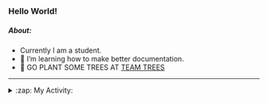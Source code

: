 ### Hello World!

##### About:
- Currently I am a student.
- 🌱 I’m learning how to make better documentation.
- 🌱 GO PLANT SOME TREES AT [TEAM TREES](https://teamtrees.org/)

---
<details>
  <summary>:zap: My Activity:</summary>
  
<!--START_SECTION:waka-->
![Code Time](http://img.shields.io/badge/Code%20Time-1%2C217%20hrs%2058%20mins-blue)

**I'm a Night 🦉** 

```text
🌞 Morning                1931 commits        ███░░░░░░░░░░░░░░░░░░░░░░   10.17 % 
🌆 Daytime                6438 commits        ████████░░░░░░░░░░░░░░░░░   33.89 % 
🌃 Evening                5457 commits        ███████░░░░░░░░░░░░░░░░░░   28.73 % 
🌙 Night                  5168 commits        ███████░░░░░░░░░░░░░░░░░░   27.21 % 
```
📅 **I'm Most Productive on Wednesday** 

```text
Monday                   2651 commits        ███░░░░░░░░░░░░░░░░░░░░░░   13.96 % 
Tuesday                  2599 commits        ███░░░░░░░░░░░░░░░░░░░░░░   13.68 % 
Wednesday                4458 commits        ██████░░░░░░░░░░░░░░░░░░░   23.47 % 
Thursday                 2474 commits        ███░░░░░░░░░░░░░░░░░░░░░░   13.03 % 
Friday                   2017 commits        ███░░░░░░░░░░░░░░░░░░░░░░   10.62 % 
Saturday                 1640 commits        ██░░░░░░░░░░░░░░░░░░░░░░░   08.63 % 
Sunday                   3155 commits        ████░░░░░░░░░░░░░░░░░░░░░   16.61 % 
```


📊 **This Week I Spent My Time On** 

```text
🔥 Editors: 
VS Code                  10 hrs 42 mins      █████████████████████░░░░   84.30 % 
Android Studio           1 hr 52 mins        ████░░░░░░░░░░░░░░░░░░░░░   14.78 % 
IntelliJ                 7 mins              ░░░░░░░░░░░░░░░░░░░░░░░░░   00.92 % 

🐱‍💻 Projects: 
chacha-chaudhary-web     5 hrs 46 mins       ███████████░░░░░░░░░░░░░░   45.40 % 
py-series                1 hr 33 mins        ███░░░░░░░░░░░░░░░░░░░░░░   12.25 % 
namami-gange-chatbot     1 hr 27 mins        ███░░░░░░░░░░░░░░░░░░░░░░   11.50 % 
weLoveHacktoberfest      1 hr 23 mins        ███░░░░░░░░░░░░░░░░░░░░░░   10.99 % 
apiworkofcc              1 hr 11 mins        ██░░░░░░░░░░░░░░░░░░░░░░░   09.37 % 
```


 Last Updated on 30/09/2023 07:10:50 UTC
<!--END_SECTION:waka-->
</details>
